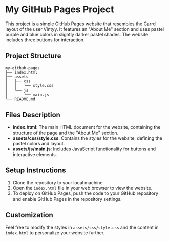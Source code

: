 # My GitHub Pages Project

This project is a simple GitHub Pages website that resembles the Carrd layout of the user Vintyy. It features an "About Me" section and uses pastel purple and blue colors in slightly darker pastel shades. The website includes three buttons for interaction.

## Project Structure

```
my-github-pages
├── index.html
├── assets
│   ├── css
│   │   └── style.css
│   └── js
│       └── main.js
└── README.md
```

## Files Description

- **index.html**: The main HTML document for the website, containing the structure of the page and the "About Me" section.
- **assets/css/style.css**: Contains the styles for the website, defining the pastel colors and layout.
- **assets/js/main.js**: Includes JavaScript functionality for buttons and interactive elements.

## Setup Instructions

1. Clone the repository to your local machine.
2. Open the `index.html` file in your web browser to view the website.
3. To deploy on GitHub Pages, push the code to your GitHub repository and enable GitHub Pages in the repository settings.

## Customization

Feel free to modify the styles in `assets/css/style.css` and the content in `index.html` to personalize your website further.